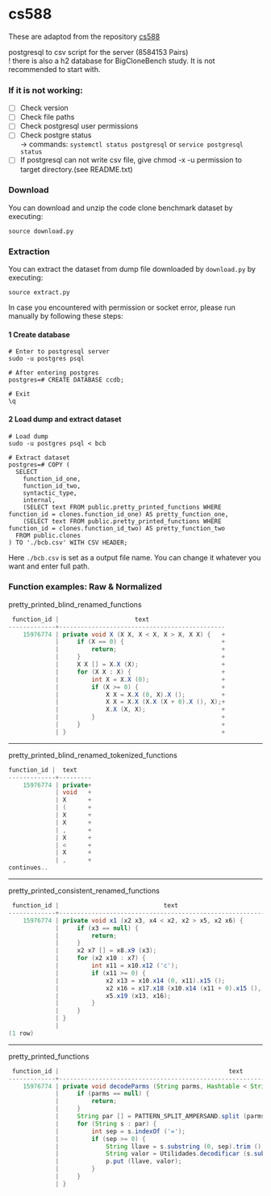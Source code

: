 # cs588

These are adaptod from the repository [cs588](https://github.com/dnz-bil/cs588)


postgresql to csv script for the server (8584153 Pairs)  
! there is also a h2 database for BigCloneBench study. It is not recommended to start with.

### If it is not working:
- [ ] Check version  
- [ ] Check file paths  
- [ ] Check postgresql user permissions  
- [ ] Check postgre status  
      -> commands: `systemctl status postgresql` or `service postgresql status`  
- [ ] If postgresql can not write csv file, give chmod -x -u permission to target directory.(see README.txt)

### Download

You can download and unzip the code clone benchmark dataset by executing:

```
source download.py
```

### Extraction

You can extract the dataset from dump file downloaded by `download.py` by executing:

```
source extract.py
```

In case you encountered with permission or socket error, please run manually by following these steps:

#### 1 Create database

```
# Enter to postgresql server
sudo -u postgres psql 

# After entering postgres
postgres=# CREATE DATABASE ccdb;

# Exit 
\q
```

#### 2 Load dump and extract dataset

```
# Load dump
sudo -u postgres psql < bcb

# Extract dataset
postgres=# COPY (
  SELECT
    function_id_one,
    function_id_two,
    syntactic_type,
    internal,
    (SELECT text FROM public.pretty_printed_functions WHERE function_id = clones.function_id_one) AS pretty_function_one,
    (SELECT text FROM public.pretty_printed_functions WHERE function_id = clones.function_id_two) AS pretty_function_two
  FROM public.clones
) TO './bcb.csv' WITH CSV HEADER;
```

Here `./bcb.csv` is set as a output file name. You can change it whatever you want and enter full path.

### Function examples: Raw & Normalized
pretty_printed_blind_renamed_functions
```java
 function_id |                     text                     
-------------+----------------------------------------------
    15976774 | private void X (X X, X < X, X > X, X X) {   +
             |     if (X == 0) {                           +
             |         return;                             +
             |     }                                       +
             |     X X [] = X.X (X);                       +
             |     for (X X : X) {                         +
             |         int X = X.X (0);                    +
             |         if (X >= 0) {                       +
             |             X X = X.X (0, X).X ();          +
             |             X X = X.X (X.X (X + 0).X (), X);+
             |             X.X (X, X);                     +
             |         }                                   +
             |     }                                       +
             | }                                           +

```
---

pretty_printed_blind_renamed_tokenized_functions
```java
function_id |  text   
-------------+---------
    15976774 | private+
             | void   +
             | X      +
             | (      +
             | X      +
             | X      +
             | ,      +
             | X      +
             | <      +
             | X      +
             | ,      +
continues..
```
---

pretty_printed_consistent_renamed_functions
```java
 function_id |                             text                             
-------------+--------------------------------------------------------------
    15976774 | private void x1 (x2 x3, x4 < x2, x2 > x5, x2 x6) {          +
             |     if (x3 == null) {                                       +
             |         return;                                             +
             |     }                                                       +
             |     x2 x7 [] = x8.x9 (x3);                                  +
             |     for (x2 x10 : x7) {                                     +
             |         int x11 = x10.x12 ('c');                            +
             |         if (x11 >= 0) {                                     +
             |             x2 x13 = x10.x14 (0, x11).x15 ();               +
             |             x2 x16 = x17.x18 (x10.x14 (x11 + 0).x15 (), x6);+
             |             x5.x19 (x13, x16);                              +
             |         }                                                   +
             |     }                                                       +
             | }                                                           +
             | 
(1 row)

```
---

pretty_printed_functions
```java
 function_id |                                               text                                               
-------------+--------------------------------------------------------------------------------------------------
    15976774 | private void decodeParms (String parms, Hashtable < String, String > p, String codificacion) {  +
             |     if (parms == null) {                                                                        +
             |         return;                                                                                 +
             |     }                                                                                           +
             |     String par [] = PATTERN_SPLIT_AMPERSAND.split (parms);                                      +
             |     for (String s : par) {                                                                      +
             |         int sep = s.indexOf ('=');                                                              +
             |         if (sep >= 0) {                                                                         +
             |             String llave = s.substring (0, sep).trim ();                                        +
             |             String valor = Utilidades.decodificar (s.substring (sep + 1).trim (), codificacion);+
             |             p.put (llave, valor);                                                               +
             |         }                                                                                       +
             |     }                                                                                           +
             | }                                                                                               +
```

